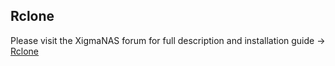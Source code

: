Rclone
------

Please visit the XigmaNAS forum for full description and installation guide -> <a href="https://www.xigmanas.com/forums/viewtopic.php?f=71&t=14152#p87743">Rclone</a>
